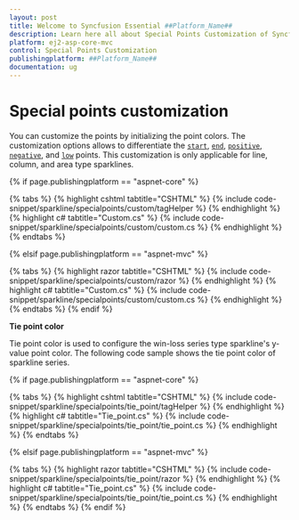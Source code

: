 ```yaml
---
layout: post
title: Welcome to Syncfusion Essential ##Platform_Name##
description: Learn here all about Special Points Customization of Syncfusion Essential ##Platform_Name## widgets based on HTML5 and jQuery.
platform: ej2-asp-core-mvc
control: Special Points Customization
publishingplatform: ##Platform_Name##
documentation: ug
---
```



# Special points customization

You can customize the points by initializing the point colors. The customization options allows to differentiate the [`start`](https://help.syncfusion.com/cr/aspnetcore-js2/Syncfusion.EJ2~Syncfusion.EJ2.Charts.Sparkline~StartPointColor.html), [`end`](https://help.syncfusion.com/cr/aspnetcore-js2/Syncfusion.EJ2~Syncfusion.EJ2.Charts.Sparkline~EndPointColor.html), [`positive`](https://help.syncfusion.com/cr/aspnetcore-js2/Syncfusion.EJ2~Syncfusion.EJ2.Charts.Sparkline~HighPointColor.html), [`negative`](https://help.syncfusion.com/cr/aspnetcore-js2/Syncfusion.EJ2~Syncfusion.EJ2.Charts.Sparkline~NegativePointColor.html), and [`low`](https://help.syncfusion.com/cr/aspnetcore-js2/Syncfusion.EJ2~Syncfusion.EJ2.Charts.Sparkline~LowPointColor.html) points. This customization is only applicable for line, column, and area type sparklines.

<!-- markdownlint-disable MD036 -->

{% if page.publishingplatform == "aspnet-core" %}

{% tabs %}
{% highlight cshtml tabtitle="CSHTML" %}
{% include code-snippet/sparkline/specialpoints/custom/tagHelper %}
{% endhighlight %}
{% highlight c# tabtitle="Custom.cs" %}
{% include code-snippet/sparkline/specialpoints/custom/custom.cs %}
{% endhighlight %}
{% endtabs %}

{% elsif page.publishingplatform == "aspnet-mvc" %}

{% tabs %}
{% highlight razor tabtitle="CSHTML" %}
{% include code-snippet/sparkline/specialpoints/custom/razor %}
{% endhighlight %}
{% highlight c# tabtitle="Custom.cs" %}
{% include code-snippet/sparkline/specialpoints/custom/custom.cs %}
{% endhighlight %}
{% endtabs %}
{% endif %}



**Tie point color**

Tie point color is used to configure the win-loss series type sparkline's y-value point color. The following code sample shows the tie point color of sparkline series.

{% if page.publishingplatform == "aspnet-core" %}

{% tabs %}
{% highlight cshtml tabtitle="CSHTML" %}
{% include code-snippet/sparkline/specialpoints/tie_point/tagHelper %}
{% endhighlight %}
{% highlight c# tabtitle="Tie_point.cs" %}
{% include code-snippet/sparkline/specialpoints/tie_point/tie_point.cs %}
{% endhighlight %}
{% endtabs %}

{% elsif page.publishingplatform == "aspnet-mvc" %}

{% tabs %}
{% highlight razor tabtitle="CSHTML" %}
{% include code-snippet/sparkline/specialpoints/tie_point/razor %}
{% endhighlight %}
{% highlight c# tabtitle="Tie_point.cs" %}
{% include code-snippet/sparkline/specialpoints/tie_point/tie_point.cs %}
{% endhighlight %}
{% endtabs %}
{% endif %}

